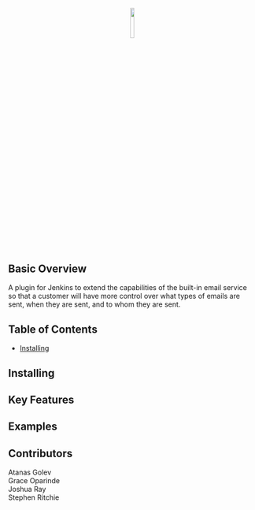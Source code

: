 <p align="center"><img width=12.5% src="https://wiki.jenkins.io/download/attachments/2916393/logo.png?version=1&modificationDate=1302753947000&api=v2"></p>

## Basic Overview
A plugin for Jenkins to extend the capabilities of the built-in email service so that a customer will have more control over what types of emails are sent, when they are sent, and to whom they are sent.
## Table of Contents
* [Installing](#Installing)
## Installing
## Key Features
## Examples
## Contributors
Atanas Golev<br>
Grace Oparinde<br>
Joshua Ray<br>
Stephen Ritchie<br>
